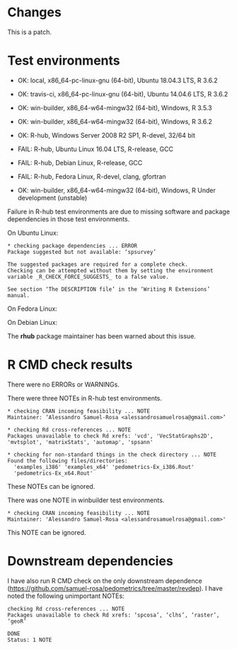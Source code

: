 # Changes

This is a patch.

# Test environments

* OK: local, x86_64-pc-linux-gnu (64-bit), Ubuntu 18.04.3 LTS, R 3.6.2
* OK: travis-ci, x86_64-pc-linux-gnu (64-bit), Ubuntu 14.04.6 LTS, R 3.6.2
* OK: win-builder, x86_64-w64-mingw32 (64-bit), Windows, R 3.5.3
* OK: win-builder, x86_64-w64-mingw32 (64-bit), Windows, R 3.6.2
* OK: R-hub, Windows Server 2008 R2 SP1, R-devel, 32/64 bit
* FAIL: R-hub, Ubuntu Linux 16.04 LTS, R-release, GCC
* FAIL: R-hub, Debian Linux, R-release, GCC
* FAIL: R-hub, Fedora Linux, R-devel, clang, gfortran

* OK: win-builder, x86_64-w64-mingw32 (64-bit), Windows, R Under development (unstable)

Failure in R-hub test environments are due to missing software and package dependencies in those test
environments.

On Ubuntu Linux:

```
* checking package dependencies ... ERROR
Package suggested but not available: ‘spsurvey’

The suggested packages are required for a complete check.
Checking can be attempted without them by setting the environment
variable _R_CHECK_FORCE_SUGGESTS_ to a false value.

See section ‘The DESCRIPTION file’ in the ‘Writing R Extensions’
manual.
```

On Fedora Linux:


On Debian Linux:



The __rhub__ package maintainer has been warned about this issue.

# R CMD check results

There were no ERRORs or WARNINGs.

There were three NOTEs in R-hub test environments.

```
* checking CRAN incoming feasibility ... NOTE
Maintainer: ‘Alessandro Samuel-Rosa <alessandrosamuelrosa@gmail.com>’

* checking Rd cross-references ... NOTE
Packages unavailable to check Rd xrefs: 'vcd', 'VecStatGraphs2D', 'mvtsplot', 'matrixStats', 'automap', 'spsann'

* checking for non-standard things in the check directory ... NOTE
Found the following files/directories:
  'examples_i386' 'examples_x64' 'pedometrics-Ex_i386.Rout'
  'pedometrics-Ex_x64.Rout'
```

These NOTEs can be ignored.

There was one NOTE in winbuilder test environments.

```
* checking CRAN incoming feasibility ... NOTE
Maintainer: 'Alessandro Samuel-Rosa <alessandrosamuelrosa@gmail.com>'
```

This NOTE can be ignored.

# Downstream dependencies

I have also run R CMD check on the only downstream dependence
(https://github.com/samuel-rosa/pedometrics/tree/master/revdep). I have noted
the following unimportant NOTEs:

```
checking Rd cross-references ... NOTE
Packages unavailable to check Rd xrefs: ‘spcosa’, ‘clhs’, ‘raster’, ‘geoR’
```
```
DONE
Status: 1 NOTE
```
